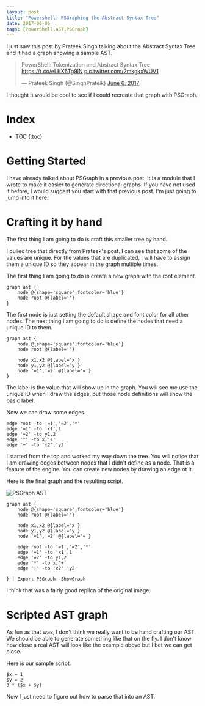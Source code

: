 ```yaml
---
layout: post
title: "Powershell: PSGraphing the Abstract Syntax Tree"
date: 2017-06-06
tags: [PowerShell,AST,PSGraph]
---
```


I just saw this post by Prateek Singh talking about the Abstract Syntax Tree and it had a graph showing a sample AST.

<blockquote class="twitter-tweet" data-lang="en"><p lang="en" dir="ltr">PowerShell: Tokenization and Abstract Syntax Tree <a href="https://t.co/eLKX6Tg9IN">https://t.co/eLKX6Tg9IN</a> <a href="https://t.co/2mkgkxWUV1">pic.twitter.com/2mkgkxWUV1</a></p>&mdash; Prateek Singh (@SinghPrateik) <a href="https://twitter.com/SinghPrateik/status/872186276795076608">June 6, 2017</a></blockquote>
<script async src="//platform.twitter.com/widgets.js" charset="utf-8"></script>

 I thought it would be cool to see if I could recreate that graph with PSGraph.

<!--more-->

# Index

* TOC
{:toc}

# Getting Started

I have already talked about PSGraph in a previous post. It is a module that I wrote to make it easier to generate directional graphs. If you have not used it before, I would suggest you start with that previous post. I'm just going to jump into it here.

# Crafting it by hand

The first thing I am going to do is craft this smaller tree by hand.

I pulled tree that directly from Prateek's post. I can see that some of the values are unique. For the values that are duplicated, I will have to assign them a unique ID so they appear in the graph multiple times.

The first thing I am going to do is create a new graph with the root element.

    graph ast {
        node @{shape='square';fontcolor='blue'}
        node root @{label=''}
    }

The first node is just setting the default shape and font color for all other nodes. The next thing I am going to do is define the nodes that need a unique ID to them.

    graph ast {
        node @{shape='square';fontcolor='blue'}
        node root @{label=''}

        node x1,x2 @{label='x'}
        node y1,y2 @{label='y'}
        node '=1','=2' @{label='='}
    }

The label is the value that will show up in the graph. You will see me use the unique ID when I draw the edges, but those node definitions will show the basic label.

Now we can draw some edges.

    edge root -to '=1','=2','*'
    edge '=1' -to 'x1',1
    edge '=2' -to y1,2
    edge '*' -to x,'+'
    edge '+' -to 'x2','y2'

I started from the top and worked my way down the tree. You will notice that I am drawing edges between nodes that I didn't define as a node. That is a feature of the engine. You can create new nodes by drawing an edge ot it.

Here is the final graph and the resulting script.

![PSGraph AST](/img/psgraphast.jpg)

    graph ast {
        node @{shape='square';fontcolor='blue'}
        node root @{label=''}

        node x1,x2 @{label='x'}
        node y1,y2 @{label='y'}
        node '=1','=2' @{label='='}

        edge root -to '=1','=2','*'
        edge '=1' -to 'x1',1
        edge '=2' -to y1,2
        edge '*' -to x,'+'
        edge '+' -to 'x2','y2'

    } | Export-PSGraph -ShowGraph

I think that was a fairly good replica of the original image.

# Scripted AST graph

As fun as that was, I don't think we really want to be hand crafting our AST. We should be able to generate something like that on the fly. I don't know how close a real AST will look like the example above but I bet we can get close.

Here is our sample script.

    $x = 1
    $y = 2
    3 * ($x + $y)

Now I just need to figure out how to parse that into an AST. 
